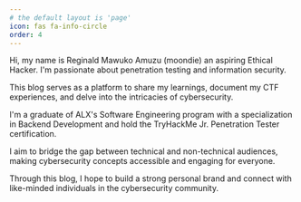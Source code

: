 ```yaml
---
# the default layout is 'page'
icon: fas fa-info-circle
order: 4
---
```


Hi, my name is Reginald Mawuko Amuzu (moondie) an aspiring Ethical Hacker.
I'm passionate about penetration testing and information security.

This blog serves as a platform to share my learnings, document my CTF experiences, and delve into the intricacies of cybersecurity.

I'm a graduate of ALX's Software Engineering program with a specialization in Backend Development and hold the TryHackMe Jr. Penetration Tester certification.

I aim to bridge the gap between technical and non-technical audiences, making cybersecurity concepts accessible and engaging for everyone.

Through this blog, I hope to build a strong personal brand and connect with like-minded individuals in the cybersecurity community.
